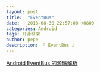 ```yaml
---
layout: post
title:  "EventBus"
date:   2018-08-30 22:57:00 +0800
categories: Android
tags: 开源框架
author: pepe
description: 『 EventBus 』
---
```


[Android EventBus 的源码解析](https://mp.weixin.qq.com/s/pZAbNe1pE1_JUUv4j9KAow)




